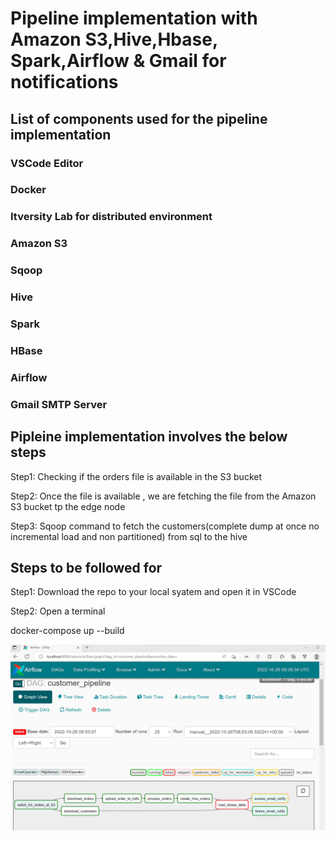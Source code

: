 # Pipeline implementation with Amazon S3,Hive,Hbase, Spark,Airflow & Gmail for notifications

## List of components used for the pipeline implementation 
### VSCode Editor
### Docker 
### Itversity Lab for distributed environment
### Amazon S3
### Sqoop
### Hive
### Spark
### HBase
### Airflow
### Gmail SMTP Server 


## Pipleine implementation involves the below steps 


Step1: Checking if the orders file is available in the S3 bucket


Step2: Once the file is available , we are fetching the file from the Amazon S3 bucket tp the edge node

Step3: Sqoop command to fetch the customers(complete dump at once no incremental load and non partitioned) from sql to the hive

## Steps to be followed for 

Step1: Download the repo to your local syatem and open it in VSCode

Step2: Open a terminal


docker-compose up --build

<p align="center">
  <img src="Airflow_pipeine.jpg" width="650" title="Loaded model in blender">
</p>
